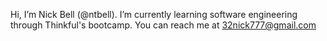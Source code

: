   Hi, I’m Nick Bell (@ntbell).
  I’m currently learning software engineering through Thinkful's bootcamp.
  You can reach me at 32nick777@gmail.com
